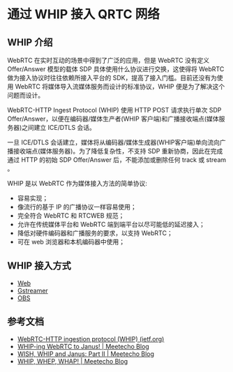 # 通过 WHIP 接入 QRTC 网络

## WHIP 介绍

WebRTC 在实时互动的场景中得到了广泛的应用，但是 WebRTC 没有定义 Offer/Answer 模型的载体 SDP 具体使用什么协议进行交换，这使得将 WebRTC 做为接入协议时往往依赖所接入平台的 SDK，提高了接入门槛。目前还没有为使用 WebRTC 将媒体导入流媒体服务而设计的标准协议，WHIP 便是为了解决这个问题而设计。

WebRTC-HTTP Ingest Protocol (WHIP) 使用 HTTP POST 请求执行单次 SDP Offer/Answer，以便在编码器/媒体生产者(WHIP 客户端)和广播接收端点(媒体服务器)之间建立 ICE/DTLS 会话。

一旦 ICE/DTLS 会话建立，媒体将从编码器/媒体生成器(WHIP客户端)单向流向广播接收端点(媒体服务器)。为了降低复杂性，不支持 SDP 重新协商，因此在完成通过 HTTP 的初始 SDP Offer/Answer 后，不能添加或删除任何 track 或 stream 。

WHIP 是以 WebRTC 作为媒体接入方法的简单协议:

- 容易实现；
- 像流行的基于 IP 的广播协议一样容易使用；
- 完全符合 WebRTC 和 RTCWEB 规范；
- 允许在传统媒体平台和 WebRTC 端到端平台以尽可能低的延迟接入；
- 降低对硬件编码器和广播服务的要求，以支持 WebRTC；
- 可在 web 浏览器和本机编码器中使用；

## WHIP 接入方式

- [Web](https://github.com/qrtc/whip-client/tree/main/Web)
- [Gstreamer](https://github.com/qrtc/whip-client/tree/main/Gstreamer)
- [OBS](https://github.com/qrtc/whip-client/tree/main/OBS)

## 参考文档

- [WebRTC-HTTP ingestion protocol (WHIP) (ietf.org)](https://datatracker.ietf.org/doc/draft-ietf-wish-whip/)
- [WHIP-ing WebRTC to Janus! | Meetecho Blog](https://www.meetecho.com/blog/whip-janus/)
- [WISH, WHIP and Janus: Part II | Meetecho Blog](https://www.meetecho.com/blog/whip-janus-part-ii/)
- [WHIP, WHEP, WHAP! | Meetecho Blog](https://www.meetecho.com/blog/whip-whep/)
